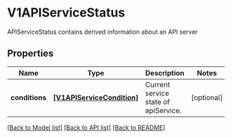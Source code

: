 # V1APIServiceStatus

APIServiceStatus contains derived information about an API server

## Properties
Name | Type | Description | Notes
------------ | ------------- | ------------- | -------------
**conditions** | [**[V1APIServiceCondition]**](V1APIServiceCondition.md) | Current service state of apiService. | [optional] 

[[Back to Model list]](../README.md#documentation-for-models) [[Back to API list]](../README.md#documentation-for-api-endpoints) [[Back to README]](../README.md)


